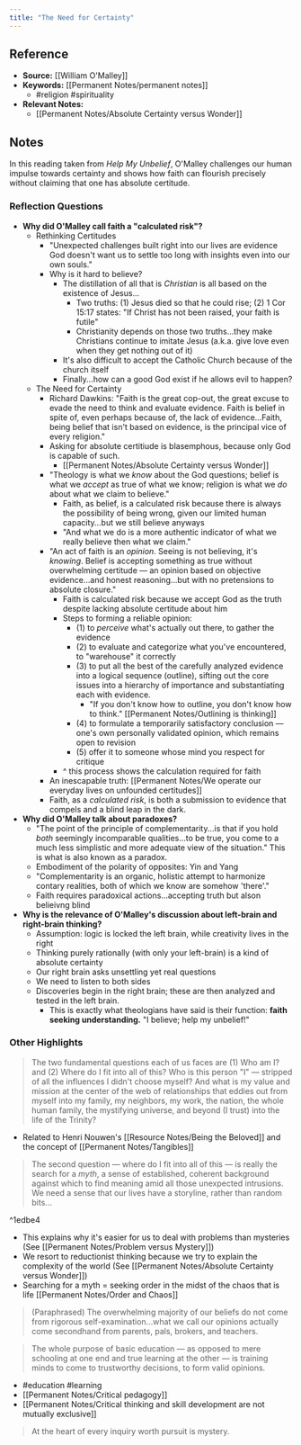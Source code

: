 ```yaml
---
title: "The Need for Certainty"
---
```

## Reference
- **Source:** [[William O'Malley]]
- **Keywords:** [[Permanent Notes/permanent notes]]
	- #religion #spirituality 
- **Relevant Notes:** 
	- [[Permanent Notes/Absolute Certainty versus Wonder]]

## Notes
In this reading taken from _Help My Unbelief_, O'Malley challenges our human impulse towards certainty and shows how faith can flourish precisely without claiming that one has absolute certitude.

### Reflection Questions
-   **Why did O'Malley call faith a "calculated risk"?**
	- Rethinking Certitudes
		- "Unexpected challenges built right into our lives are evidence God doesn't want us to settle too long with insights even into our own souls."
		- Why is it hard to believe?
			- The distillation of all that is *Christian* is all based on the existence of Jesus...
				- Two truths: (1) Jesus died so that he could rise; (2) 1 Cor 15:17 states: "If Christ has not been raised, your faith is futile"
				- Christianity depends on those two truths...they make Christians continue to imitate Jesus (a.k.a. give love even when they get nothing out of it)
			- It's also difficult to accept the Catholic Church because of the church itself
			- Finally...how can a good God exist if he allows evil to happen?
	- The Need for Certainty
		- Richard Dawkins: "Faith is the great cop-out, the great excuse to evade the need to think and evaluate evidence. Faith is belief in spite of, even perhaps because of, the lack of evidence...Faith, being belief that isn't based on evidence, is the principal vice of every religion."
		- Asking for absolute certitiude is blasemphous, because only God is capable of such.
			- [[Permanent Notes/Absolute Certainty versus Wonder]]
		- "Theology is what we *know* about the God questions; belief is what we *accept* as true of what we know; religion is what we *do* about what we claim to believe."
			- Faith, as belief, is a calculated risk because there is always the possibility of being wrong, given our limited human capacity...but we still believe anyways
			- "And what we do is a more authentic indicator of what we really believe then what we claim."
		- "An act of faith is an *opinion*. Seeing is not believing, it's *knowing*. Belief is accepting something as true without overwhelming certitude — an opinion based on objective evidence...and honest reasoning...but with no pretensions to absolute closure."
			- Faith is calculated risk because we accept God as the truth despite lacking absolute certitude about him
			- Steps to forming a reliable opinion: 
				- (1) to *perceive* what's actually out there, to gather the evidence
				- (2) to evaluate and categorize what you've encountered, to "warehouse" it correctly
				- (3) to put all the best of the carefully analyzed evidence into a logical sequence (outline), sifting out the core issues into a hierarchy of importance and substantiating each with evidence.
					- "If you don't know how to outline, you don't know how to think." [[Permanent Notes/Outlining is thinking]]
				- (4) to formulate a temporarily satisfactory conclusion — one's own personally validated opinion, which remains open to revision
				- (5) offer it to someone whose mind you respect for critique
			- ^ this process shows the calculation required for faith
		- An inescapable truth: [[Permanent Notes/We operate our everyday lives on unfounded certitudes]]
		- Faith, as a *calculated risk*, is both a submission to evidence that compels and a blind leap in the dark.
-   **Why did O'Malley talk about paradoxes?**
	- "The point of the principle of complementarity...is that if you hold *both* seemingly incomparable qualities...to be true, you come to a much less simplistic and more adequate view of the situation." This is what is also known as a paradox.
	- Embodiment of the polarity of opposites: Yin and Yang
	- "Complementarity is an organic, holistic attempt to harmonize contary realities, both of which we know are somehow 'there'."
	- Faith requires paradoxical actions...accepting truth but alson belieivng blind
-   **Why is the relevance of O'Malley's discussion about left-brain and right-brain thinking?**
	- Assumption: logic is locked the left brain, while creativity lives in the right
	- Thinking purely rationally (with only your left-brain) is a kind of absolute certainty
	- Our right brain asks unsettling yet real questions
	- We need to listen to both sides
	- Discoveries begin in the right brain; these are then analyzed and tested in the left brain.
		- This is exactly what theologians have said is their function: **faith seeking understanding.** "I believe; help my unbelief!"

### Other Highlights
> The two fundamental questions each of us faces are (1) Who am I? and (2) Where do I fit into all of this? Who is this person "I" — stripped of all the influences I didn't choose myself? And what is my value and mission at the center of the web of relationships that eddies out from myself into my family, my neighbors, my work, the nation, the whole human family, the mystifying universe, and beyond (I trust) into the life of the Trinity?

- Related to Henri Nouwen's [[Resource Notes/Being the Beloved]] and the concept of [[Permanent Notes/Tangibles]]

> The second question — where do I fit into all of this — is really the search for a *myth*, a sense of established, coherent background against which to find meaning amid all those unexpected intrusions. We need a sense that our lives have a storyline, rather than random bits...

^1edbe4

- This explains why it's easier for us to deal with problems than mysteries (See [[Permanent Notes/Problem versus Mystery]])
- We resort to reductionist thinking because we try to explain the complexity of the world (See [[Permanent Notes/Absolute Certainty versus Wonder]])
- Searching for a myth = seeking order in the midst of the chaos that is life [[Permanent Notes/Order and Chaos]]

> (Paraphrased) The overwhelming majority of our beliefs do not come from rigorous self-examination...what we call our opinions actually come secondhand from parents, pals, brokers, and teachers.

> The whole purpose of basic education — as opposed to mere schooling at one end and true learning at the other — is training minds to come to trustworthy decisions, to form valid opinions.

- #education #learning 
- [[Permanent Notes/Critical pedagogy]]
- [[Permanent Notes/Critical thinking and skill development are not mutually exclusive]]

>At the heart of every inquiry worth pursuit is mystery.